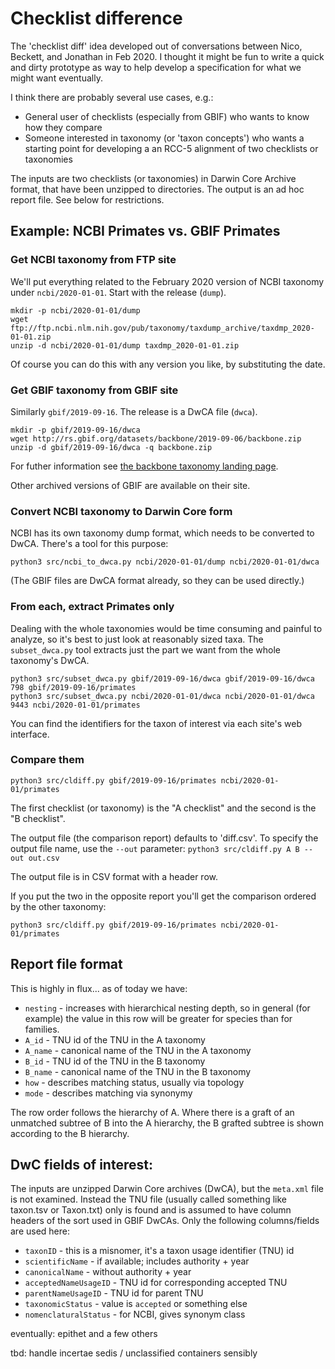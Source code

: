 # Checklist difference

The 'checklist diff' idea developed out of conversations between Nico, Beckett, and Jonathan in Feb 2020.  I thought it might be fun to write a quick and dirty prototype as way to help develop a specification for what we might want eventually.

I think there are probably several use cases, e.g.:
* General user of checklists (especially from GBIF) who wants to know how they compare
* Someone interested in taxonomy (or 'taxon concepts') who wants a starting point for developing a an RCC-5 alignment of two checklists or taxonomies

The inputs are two checklists (or taxonomies) in Darwin Core Archive
format, that have been unzipped to directories.  The output is an ad
hoc report file.  See below for restrictions.

## Example: NCBI Primates vs. GBIF Primates

### Get NCBI taxonomy from FTP site

We'll put everything related to the February 2020 version of NCBI
taxonomy under `ncbi/2020-01-01`.  Start with the release (`dump`).

    mkdir -p ncbi/2020-01-01/dump
    wget ftp://ftp.ncbi.nlm.nih.gov/pub/taxonomy/taxdump_archive/taxdmp_2020-01-01.zip
    unzip -d ncbi/2020-01-01/dump taxdmp_2020-01-01.zip

Of course you can do this with any version you like, by substituting the date.

### Get GBIF taxonomy from GBIF site

Similarly `gbif/2019-09-16`.  The release is a DwCA file (`dwca`).

    mkdir -p gbif/2019-09-16/dwca
    wget http://rs.gbif.org/datasets/backbone/2019-09-06/backbone.zip
    unzip -d gbif/2019-09-16/dwca -q backbone.zip

For futher information see [the backbone taxonomy landing
page](https://www.gbif.org/dataset/d7dddbf4-2cf0-4f39-9b2a-bb099caae36c).

Other archived versions of GBIF are available on their site.

### Convert NCBI taxonomy to Darwin Core form

NCBI has its own taxonomy dump format, which needs to be converted to
DwCA.  There's a tool for this purpose:

    python3 src/ncbi_to_dwca.py ncbi/2020-01-01/dump ncbi/2020-01-01/dwca

(The GBIF files are DwCA format already, so they can be used directly.)

### From each, extract Primates only 

Dealing with the whole taxonomies would be time consuming and painful
to analyze, so it's best to just look at reasonably sized taxa.
The `subset_dwca.py` tool extracts just the part we want from the whole
taxonomy's DwCA.

    python3 src/subset_dwca.py gbif/2019-09-16/dwca gbif/2019-09-16/dwca 798 gbif/2019-09-16/primates
    python3 src/subset_dwca.py ncbi/2020-01-01/dwca ncbi/2020-01-01/dwca 9443 ncbi/2020-01-01/primates

You can find the identifiers for the taxon of interest via each site's
web interface.

### Compare them

    python3 src/cldiff.py gbif/2019-09-16/primates ncbi/2020-01-01/primates

The first checklist (or taxonomy) is the "A checklist" and the second is
the "B checklist".

The output file (the comparison report) defaults to 'diff.csv'.  To
specify the output file name, use the `--out` parameter: `python3
src/cldiff.py A B --out out.csv`

The output file is in CSV format with a header row.

If you put the two in the opposite report you'll get the comparison
ordered by the other taxonomy:

    python3 src/cldiff.py gbif/2019-09-16/primates ncbi/2020-01-01/primates

## Report file format

This is highly in flux... as of today we have:

 * `nesting` - increases with hierarchical nesting depth, so in
   general (for example) the value in this row will be greater for
   species than for families.
 * `A_id` - TNU id of the TNU in the A taxonomy
 * `A_name` - canonical name of the TNU in the A taxonomy
 * `B_id` - TNU id of the TNU in the B taxonomy
 * `B_name` - canonical name of the TNU in the B taxonomy
 * `how` - describes matching status, usually via topology
 * `mode` - describes matching via synonymy

The row order follows the hierarchy of A.  Where there is a graft of
an unmatched subtree of B into the A hierarchy, the B grafted subtree
is shown according to the B hierarchy.

## DwC fields of interest:

The inputs are unzipped Darwin Core archives (DwCA), but the
`meta.xml` file is not examined.  Instead the TNU file (usually called
something like taxon.tsv or Taxon.txt) only is found and is assumed to
have column headers of the sort used in GBIF DwCAs.  Only the
following columns/fields are used here:

 * `taxonID`  - this is a misnomer, it's a taxon usage identifier (TNU) id
 * `scientificName`  - if available; includes authority + year 
 * `canonicalName`   - without authority + year
 * `acceptedNameUsageID` - TNU id for corresponding accepted TNU
 * `parentNameUsageID`  - TNU id for parent TNU
 * `taxonomicStatus`  - value is `accepted` or something else
 * `nomenclaturalStatus` - for NCBI, gives synonym class

eventually: epithet and a few others

tbd: handle incertae sedis / unclassified containers sensibly
